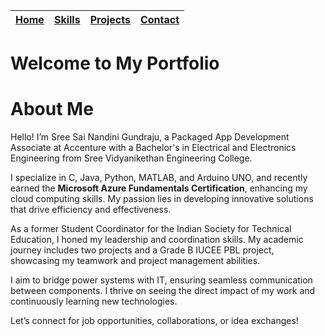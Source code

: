 
|[Home](./README.md)|[Skills](./skills.md)|[Projects](./projects.md)|[Contact](./contact.md)|
|:--:|:--:|:--:|:--:|


# Welcome to My Portfolio

# About Me

Hello! I’m Sree Sai Nandini Gundraju, a Packaged App Development Associate at Accenture with a Bachelor's in Electrical and Electronics Engineering from Sree Vidyanikethan Engineering College.

I specialize in C, Java, Python, MATLAB, and Arduino UNO, and recently earned the **Microsoft Azure Fundamentals Certification**, enhancing my cloud computing skills. My passion lies in developing innovative solutions that drive efficiency and effectiveness.

As a former Student Coordinator for the Indian Society for Technical Education, I honed my leadership and coordination skills. My academic journey includes two projects and a Grade B IUCEE PBL project, showcasing my teamwork and project management abilities.

I aim to bridge power systems with IT, ensuring seamless communication between components. I thrive on seeing the direct impact of my work and continuously learning new technologies.

Let’s connect for job opportunities, collaborations, or idea exchanges!

